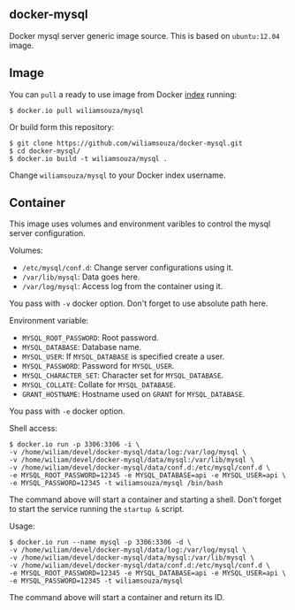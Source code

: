 docker-mysql
------------

Docker mysql server generic image source. This is based on `ubuntu:12.04` image.

Image
-----

You can `pull` a ready to use image from Docker
[index](https://index.docker.io/u/wiliamsouza/) running:

```
$ docker.io pull wiliamsouza/mysql
```

Or build form this repository:

```
$ git clone https://github.com/wiliamsouza/docker-mysql.git
$ cd docker-mysql/
$ docker.io build -t wiliamsouza/mysql .
```

Change `wiliamsouza/mysql` to your Docker index username.

Container
---------

This image uses volumes and environment varibles to control the mysql server
configuration.

Volumes:

* `/etc/mysql/conf.d`: Change server configurations using it.
* `/var/lib/mysql`: Data goes here.
* `/var/log/mysql`: Access log from the container using it.

You pass with `-v` docker option. Don't forget to use absolute path here.

Environment variable:

* `MYSQL_ROOT_PASSWORD`: Root password.
* `MYSQL_DATABASE`: Database name.
* `MYSQL_USER`: If `MYSQL_DATABASE` is specified create a user.
* `MYSQL_PASSWORD`: Password for `MYSQL_USER`.
* `MYSQL_CHARACTER_SET`: Character set for `MYSQL_DATABASE`.
* `MYSQL_COLLATE`: Collate for `MYSQL_DATABASE`.
* `GRANT_HOSTNAME`: Hostname used on `GRANT` for `MYSQL_DATABASE`.

You pass with `-e` docker option.

Shell access:

```
$ docker.io run -p 3306:3306 -i \
-v /home/wiliam/devel/docker-mysql/data/log:/var/log/mysql \
-v /home/wiliam/devel/docker-mysql/data/mysql:/var/lib/mysql \
-v /home/wiliam/devel/docker-mysql/data/conf.d:/etc/mysql/conf.d \
-e MYSQL_ROOT_PASSWORD=12345 -e MYSQL_DATABASE=api -e MYSQL_USER=api \
-e MYSQL_PASSWORD=12345 -t wiliamsouza/mysql /bin/bash
```

The command above will start a container and starting a shell. Don't
forget to start the service running the `startup &` script.

Usage:

```
$ docker.io run --name mysql -p 3306:3306 -d \
-v /home/wiliam/devel/docker-mysql/data/log:/var/log/mysql \
-v /home/wiliam/devel/docker-mysql/data/mysql:/var/lib/mysql \
-v /home/wiliam/devel/docker-mysql/data/conf.d:/etc/mysql/conf.d \
-e MYSQL_ROOT_PASSWORD=12345 -e MYSQL_DATABASE=api -e MYSQL_USER=api \
-e MYSQL_PASSWORD=12345 -t wiliamsouza/mysql
```

The command above will start a container and return its ID.
